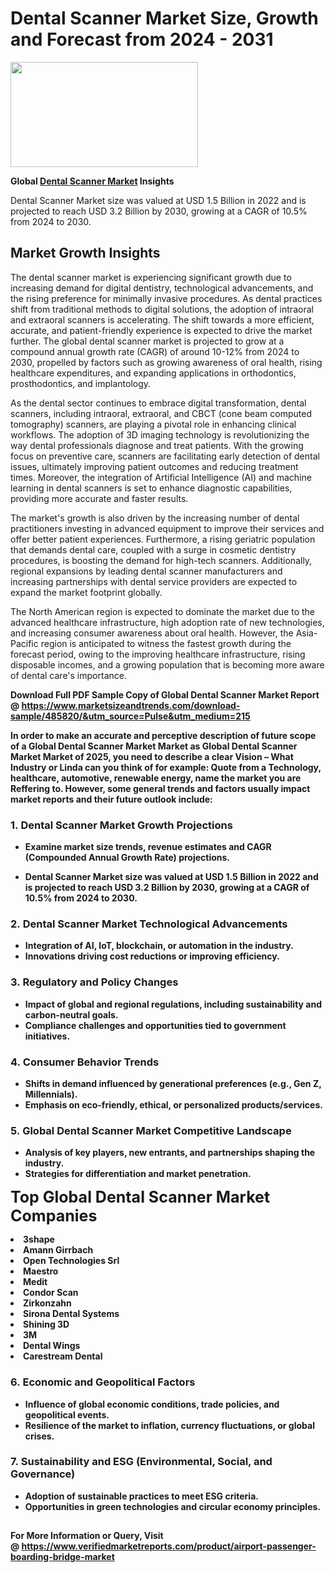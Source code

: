 <H1>Dental Scanner Market Size, Growth and Forecast from 2024 - 2031</H1><img class="aligncenter size-medium wp-image-584254" src="https://thirdeyenews.in/wp-content/uploads/2024/09/Global-Market-Research-300x168.jpeg" alt="" width="300" height="168" /><p><strong>Global&nbsp;<a href="https://www.marketsizeandtrends.com/download-sample/485820/&amp;utm_source=Pulse&amp;utm_medium=215">Dental Scanner Market</a> Insights</strong></p><p>Dental Scanner Market size was valued at USD 1.5 Billion in 2022 and is projected to reach USD 3.2 Billion by 2030, growing at a CAGR of 10.5% from 2024 to 2030.</p><p><h2>Market Growth Insights</h2> <p>The dental scanner market is experiencing significant growth due to increasing demand for digital dentistry, technological advancements, and the rising preference for minimally invasive procedures. As dental practices shift from traditional methods to digital solutions, the adoption of intraoral and extraoral scanners is accelerating. The shift towards a more efficient, accurate, and patient-friendly experience is expected to drive the market further. The global dental scanner market is projected to grow at a compound annual growth rate (CAGR) of around 10-12% from 2024 to 2030, propelled by factors such as growing awareness of oral health, rising healthcare expenditures, and expanding applications in orthodontics, prosthodontics, and implantology.</p> <p><strong></strong></p> <p>As the dental sector continues to embrace digital transformation, dental scanners, including intraoral, extraoral, and CBCT (cone beam computed tomography) scanners, are playing a pivotal role in enhancing clinical workflows. The adoption of 3D imaging technology is revolutionizing the way dental professionals diagnose and treat patients. With the growing focus on preventive care, scanners are facilitating early detection of dental issues, ultimately improving patient outcomes and reducing treatment times. Moreover, the integration of Artificial Intelligence (AI) and machine learning in dental scanners is set to enhance diagnostic capabilities, providing more accurate and faster results.</p> <p>The market's growth is also driven by the increasing number of dental practitioners investing in advanced equipment to improve their services and offer better patient experiences. Furthermore, a rising geriatric population that demands dental care, coupled with a surge in cosmetic dentistry procedures, is boosting the demand for high-tech scanners. Additionally, regional expansions by leading dental scanner manufacturers and increasing partnerships with dental service providers are expected to expand the market footprint globally.</p> <p>The North American region is expected to dominate the market due to the advanced healthcare infrastructure, high adoption rate of new technologies, and increasing consumer awareness about oral health. However, the Asia-Pacific region is anticipated to witness the fastest growth during the forecast period, owing to the improving healthcare infrastructure, rising disposable incomes, and a growing population that is becoming more aware of dental care's importance.</p> <p><strong></p><p><span class=""><strong>Download Full PDF Sample Copy of Global Dental Scanner Market Report</strong> @ <a href="https://www.marketsizeandtrends.com/download-sample/485820/&amp;utm_source=Pulse&amp;utm_medium=215" target="_blank">https://www.marketsizeandtrends.com/download-sample/485820/&amp;utm_source=Pulse&amp;utm_medium=215</a></span></p><p>In order to make an accurate and perceptive description of future scope of a Global&nbsp;Dental Scanner Market Market as Global&nbsp;Dental Scanner Market Market of 2025, you need to describe a clear Vision &ndash; What Industry or Linda can you think of for example: Quote from a Technology, healthcare, automotive, renewable energy, name the market you are Reffering to. However, some general trends and factors usually impact market reports and their future outlook include:</p><h3>1.&nbsp;<strong>Dental Scanner Market Growth Projections</strong></h3><ul><li>Examine market size trends, revenue estimates and CAGR (Compounded Annual Growth Rate) projections.</li><li><p>Dental Scanner Market size was valued at USD 1.5 Billion in 2022 and is projected to reach USD 3.2 Billion by 2030, growing at a CAGR of 10.5% from 2024 to 2030.</p></li></ul><h3>2.&nbsp;<strong>Dental Scanner Market Technological Advancements</strong></h3><ul><li>Integration of AI, IoT, blockchain, or automation in the industry.</li><li>Innovations driving cost reductions or improving efficiency.</li></ul><h3>3.&nbsp;<strong>Regulatory and Policy Changes</strong></h3><ul><li>Impact of global and regional regulations, including sustainability and carbon-neutral goals.</li><li>Compliance challenges and opportunities tied to government initiatives.</li></ul><h3>4.&nbsp;<strong>Consumer Behavior Trends</strong></h3><ul><li>Shifts in demand influenced by generational preferences (e.g., Gen Z, Millennials).</li><li>Emphasis on eco-friendly, ethical, or personalized products/services.</li></ul><h3>5.&nbsp;<strong>Global Dental Scanner Market Competitive Landscape</strong></h3><ul><li>Analysis of key players, new entrants, and partnerships shaping the industry.</li><li>Strategies for differentiation and market penetration.</li></ul><p data-pm-slice="1 1 []"><span style="color: inherit; font-family: inherit; font-size: 25px;">Top Global Dental Scanner Market Companies</span></p><div class="" data-test-id=""><p><li>3shape</li><li> Amann Girrbach</li><li> Open Technologies Srl</li><li> Maestro</li><li> Medit</li><li> Condor Scan</li><li> Zirkonzahn</li><li> Sirona Dental Systems</li><li> Shining 3D</li><li> 3M</li><li> Dental Wings</li><li> Carestream Dental</li></p></div><h3>6.&nbsp;<strong>Economic and Geopolitical Factors</strong></h3><ul><li>Influence of global economic conditions, trade policies, and geopolitical events.</li><li>Resilience of the market to inflation, currency fluctuations, or global crises.</li></ul><h3>7.&nbsp;<strong>Sustainability and ESG (Environmental, Social, and Governance)</strong></h3><ul><li>Adoption of sustainable practices to meet ESG criteria.</li><li>Opportunities in green technologies and circular economy principles.</li></ul><h2><strong style="font-size: 14px;">For More Information or Query, Visit @&nbsp;</strong><a style="background-color: #ffffff; font-size: 14px;" href="https://www.marketsizeandtrends.com/report/dental-scanner-market/" target="_blank">https://www.verifiedmarketreports.com/product/airport-passenger-boarding-bridge-market</a></h2>

